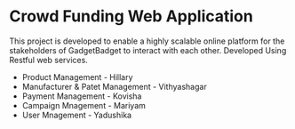 # Crowd Funding Web Application

This project is developed to enable a highly scalable online platform for the stakeholders of GadgetBadget to interact with each other. Developed Using Restful web services.

- Product Management                - Hillary
- Manufacturer & Patet Management   - Vithyashagar
- Payment Management                - Kovisha
- Campaign Mnagement                - Mariyam
- User Mnagement                    - Yadushika
